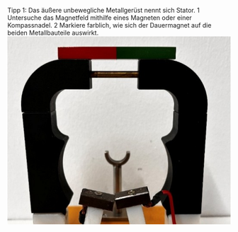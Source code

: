 Tipp 1: Das äußere unbewegliche Metallgerüst nennt sich Stator.
1 Untersuche das Magnetfeld mithilfe eines Magneten oder einer Kompassnadel.
2 Markiere farblich, wie sich der Dauermagnet auf die beiden Metallbauteile auswirkt.
![Stator](images/Bild1.jpg)
